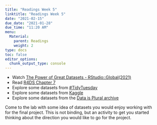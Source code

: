 ```yaml
---
title: "Readings Week 5"
linktitle: "Readings Week 5"
date: "2021-02-15"
due_date: "2021-01-28"
due_time: "11:20 AM"
menu:
  Material:
    parent: Readings
    weight: 2
type: docs
toc: false
editor_options: 
  chunk_output_type: console
---
```


* Watch [The Power of Great Datasets - RStudio::Global(2021)](https://rstudio.com/resources/rstudioglobal-2021/the-power-of-great-datasets/)
* Read [R4DS Chapter 7](https://r4ds.had.co.nz/exploratory-data-analysis.html) 
* Explore some datasets from [#TidyTuesday](https://github.com/rfordatascience/tidytuesday#datasets)
* Explore some datasets from [Kaggle](https://www.kaggle.com/datasets)
* Explore some datasets from the [Data is Plural archive](https://dataset-finder.netlify.app/
)

Come to the lab with some idea of datasets you would enjoy working with for the final project. This is not binding, but an activity to get you started thinking about the direction you would like to go for the project. 
